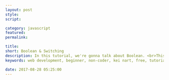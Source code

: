 ```yaml
---
layout: post
style:
script:

category: javascript
featured:
permalink:

title:
short: Boolean & Switching
description: In this tutorial, we're gonna talk about Boolean. <br>This is the most important type in any programming language; <br>Since it helps us to teach computers to think and make decision in certain situations.
keywords: web development, beginner, non-coder, kei nart, free, tutorial, coding, programming, code nart, javascript, boolean, type, if, else, conditional

date: 2017-08-28 05:25:00
---
```

